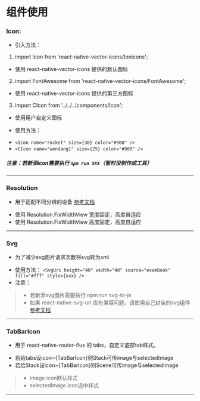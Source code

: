 # 组件使用
### Icon:
* 引入方法：

1. import Icon from 'react-native-vector-icons/Ionicons';
 - 使用 react-native-vector-icons 提供的默认图标
2. import FontAwesome from 'react-native-vector-icons/FontAwesome';
 - 使用 react-native-vector-icons 提供的第三方图标
3. import CIcon from '../../../components/Icon';
 - 使用用户自定义图标

* 使用方法：
 - ``` <Icon name="rocket" size={30} color="#900" /> ```
 - ```<CIcon name="wendang1" size={25} color="#900" /> ```

##### 注意：若新添icon需要执行 ```npm run XXX```（暂时没制作成工具）
---

### Resolution
* 用于适配不同分辨的设备 [参考文档](https://www.jianshu.com/p/7836523b4d20)
 - 使用 Resolution.FixWidthView 宽度固定，高度自适应
 - 使用 Resolution.FixWidthView 高度固定，高度自适应

---

### Svg
* 为了减少svg图片请求次数将svg转为xml
 - 使用方法： 
 ```<SvgUri height="40" width="40" source="examBook" fill="#fff" style={xxx} />```
 - 注意：

> * 若新添svg图片需要执行 npm run svg-to-js
> * 如果 react-native-svg-uri 库有兼容问题，请使用自己封装的svg组件 [参考文档](https://www.jianshu.com/p/7db2bc62c5ed)

---

### TabBarIcon
* 用于 react-native-router-flux 的 tabs，自定义底部tab样式。
 - 若给tabs设icon={TabBarIcon}则Stack可传image与selectedImage
 - 若给Stack设icon={TabBarIcon}则Scene可传image与selectedImage

> * image icon默认样式
> * selectedImage icon选中样式

---

